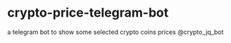 # crypto-price-telegram-bot
a telegram bot to show some selected crypto coins prices  @crypto_jq_bot
